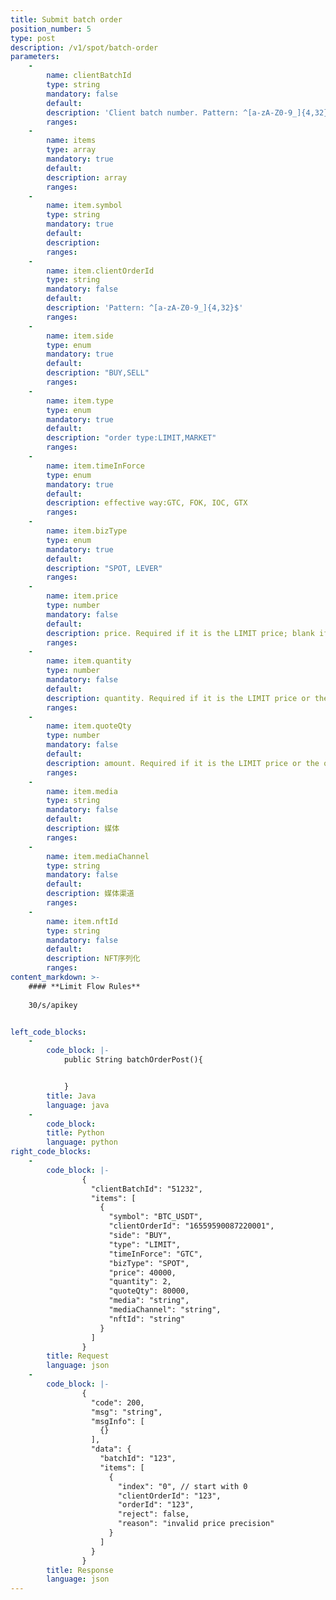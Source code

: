 ```yaml
---
title: Submit batch order
position_number: 5
type: post
description: /v1/spot/batch-order
parameters:
    -
        name: clientBatchId
        type: string
        mandatory: false
        default:
        description: 'Client batch number. Pattern: ^[a-zA-Z0-9_]{4,32}$'
        ranges:
    -
        name: items
        type: array
        mandatory: true
        default:
        description: array
        ranges:
    -
        name: item.symbol
        type: string
        mandatory: true
        default:
        description: 
        ranges:
    -
        name: item.clientOrderId
        type: string
        mandatory: false
        default:
        description: 'Pattern: ^[a-zA-Z0-9_]{4,32}$'
        ranges:
    -
        name: item.side
        type: enum
        mandatory: true
        default:
        description: "BUY,SELL"
        ranges:
    -
        name: item.type
        type: enum
        mandatory: true
        default:
        description: "order type:LIMIT,MARKET"
        ranges:
    -
        name: item.timeInForce
        type: enum
        mandatory: true
        default:
        description: effective way:GTC, FOK, IOC, GTX
        ranges:
    -
        name: item.bizType
        type: enum
        mandatory: true
        default:
        description: "SPOT, LEVER"
        ranges:
    -
        name: item.price
        type: number
        mandatory: false
        default:
        description: price. Required if it is the LIMIT price; blank if it is the MARKET price
        ranges:
    -
        name: item.quantity
        type: number
        mandatory: false
        default:
        description: quantity. Required if it is the LIMIT price or the order is placed at the market price by quantity
        ranges:
    -
        name: item.quoteQty
        type: number
        mandatory: false
        default:
        description: amount. Required if it is the LIMIT price or the order is the market price when placing an order by amount
        ranges:
    -
        name: item.media
        type: string
        mandatory: false
        default:
        description: 媒体
        ranges:
    -
        name: item.mediaChannel
        type: string
        mandatory: false
        default:
        description: 媒体渠道
        ranges:
    -
        name: item.nftId
        type: string
        mandatory: false
        default:
        description: NFT序列化
        ranges:
content_markdown: >-
    #### **Limit Flow Rules**
    
    30/s/apikey


left_code_blocks:
    -
        code_block: |-
            public String batchOrderPost(){


            }
        title: Java
        language: java
    -
        code_block:
        title: Python
        language: python
right_code_blocks:
    -
        code_block: |-
                {
                  "clientBatchId": "51232",
                  "items": [
                    {
                      "symbol": "BTC_USDT",
                      "clientOrderId": "16559590087220001",
                      "side": "BUY",
                      "type": "LIMIT",
                      "timeInForce": "GTC",
                      "bizType": "SPOT",
                      "price": 40000,
                      "quantity": 2,
                      "quoteQty": 80000,
                      "media": "string",
                      "mediaChannel": "string",
                      "nftId": "string"
                    }
                  ]
                }
        title: Request
        language: json
    -
        code_block: |-
                {
                  "code": 200,
                  "msg": "string",
                  "msgInfo": [
                    {}
                  ],
                  "data": {
                    "batchId": "123", 
                    "items": [   
                      {
                        "index": "0", // start with 0 
                        "clientOrderId": "123", 
                        "orderId": "123", 
                        "reject": false, 
                        "reason": "invalid price precision" 
                      }
                    ]
                  }
                }
        title: Response
        language: json
---
```



